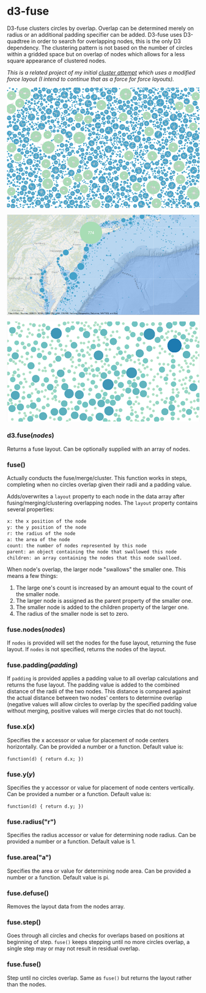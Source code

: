 # d3-fuse

D3-fuse clusters circles by overlap. Overlap can be determined merely on radius or an additional padding specifier can be added. D3-fuse uses D3-quadtree in order to search for overlapping nodes, this is the only D3 dependency. The clustering pattern is not based on the number of circles within a gridded space but on overlap of nodes which allows for a less square appearance of clustered nodes.

*This is a related project of my initial [cluster attempt](https://github.com/Andrew-Reid/d3-marker-cluster) which uses a modified force layout (I intend to continue that as a force for force layouts).* 

<a href="https://bl.ocks.org/Andrew-Reid/6edf5fea96a6987ee53b8683c42aa50b"><img src="demo1.png"></img></a>



<a href="https://bl.ocks.org/Andrew-Reid/34d41d92aa3c2ff61cce4ae0bd23106a"><img src="demo2.png"></img></a>

<a href="https://bl.ocks.org/Andrew-Reid/0d7b626f4b83429fff94e79e3884ab60"><img src="Fuse.png"></img></a>


### d3.fuse(*nodes*)

Returns a fuse layout. Can be optionally supplied with an array of nodes. 

### fuse()

Actually conducts the fuse/merge/cluster. This function works in steps, completing when no circles overlap given their radii and a padding value.

Adds/overwrites a `layout` property to each node in the data array after fusing/merging/clustering overlapping nodes. The `layout` property contains several properties:

```
x: the x position of the node
y: the y position of the node
r: the radius of the node
a: the area of the node
count: the number of nodes represented by this node
parent: an object containing the node that swallowed this node
children: an array containing the nodes that this node swalloed.
```

When node's overlap, the larger node "swallows" the smaller one. This means a few things:
1. The large one's count is increased by an amount equal to the count of the smaller node.
2. The larger node is assigned as the parent property of the smaller one.
3. The smaller node is added to the children property of the larger one.
4. The radius of the smaller node is set to zero.


### fuse.nodes(*nodes*)

If `nodes` is provided will set the nodes for the fuse layout, returning the fuse layout. If `nodes` is not specified, returns the nodes of the layout.

### fuse.padding(*padding*)

If `padding` is provided applies a padding value to all overlap calculations and returns the fuse layout. The padding value is added to the combined distance of the radii of the two nodes. This distance is compared against the actual distance between two nodes' centers to determine overlap (negative values will allow circles to overlap by the specified padding value without merging, positive values will merge circles that do not touch).

### fuse.x(*x*)

Specifies the x accessor or value for placement of node centers horizontally. Can be provided a number or a function. Default value is:

``` function(d) { return d.x; }) ```


### fuse.y(*y*)

Specifies the y accessor or value for placement of node centers vertically. Can be provided a number or a function. Default value is:

``` function(d) { return d.y; }) ```

### fuse.radius("r")

Specifies the radius accessor or value for determining node radius. Can be provided a number or a function. Default value is 1.

### fuse.area("a")

Specifies the area or value for determining node area. Can be provided a number or a function. Default value is pi.

### fuse.defuse()

Removes the layout data from the nodes array.

### fuse.step()

Goes through all circles and checks for overlaps based on positions at beginning of step. `fuse()` keeps stepping until no more circles overlap, a single step may or may not result in residual overlap. 

### fuse.fuse()

Step until no circles overlap. Same as `fuse()` but returns the layout rather than the nodes.

